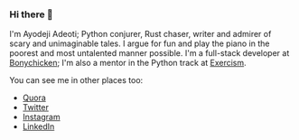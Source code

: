 ### Hi there 👋

I'm Ayodeji Adeoti; Python conjurer, Rust chaser, writer and admirer of scary and unimaginable tales. I argue for fun and play the piano in the poorest and most untalented manner possible. I'm a full-stack developer at [Bonychicken](https://www.bonychicken.com); I'm also a mentor in the Python track at [Exercism](https://exercism.io).

You can see me in other places too:
- [Quora](https://www.quora.com/profile/Adeoti-Ayodeji)
- [Twitter](https://twitter.com/Lord__Sarcastic)
- [Instagram](https://instagram.com/lordsarcastic)
- [LinkedIn](https://www.linkedin.com/in/adeoti-ayodeji-390bab173/)
